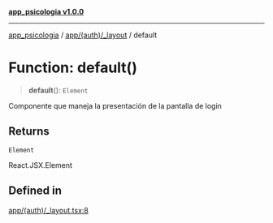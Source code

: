 [**app_psicologia v1.0.0**](../../../../README.md)

***

[app_psicologia](../../../../modules.md) / [app/(auth)/\_layout](../README.md) / default

# Function: default()

> **default**(): `Element`

Componente que maneja la presentación de la pantalla de login

## Returns

`Element`

React.JSX.Element

## Defined in

[app/(auth)/\_layout.tsx:8](https://github.com/XxtbmfxX/app_psicologia/blob/da762f4f9225edbb02c8e13dfe2f9bc7ae75eef5/app/(auth)/_layout.tsx#L8)
